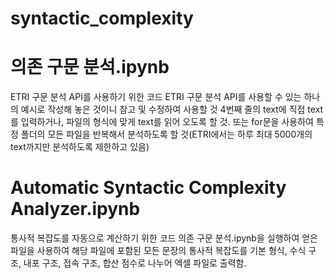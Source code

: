 # syntactic_complexity

# 의존 구문 분석.ipynb
ETRI 구문 분석 API를 사용하기 위한 코드
ETRI 구문 분석 API를 사용할 수 있는 하나의 예시로 작성해 놓은 것이니 참고 및 수정하여 사용할 것
4번째 줄의 text에 직접 text를 입력하거나, 파일의 형식에 맞게 text를 읽어 오도록 할 것.
또는 for문을 사용하여 특정 폴더의 모든 파일을 반복해서 분석하도록 할 것(ETRI에서는 하루 최대 5000개의 text까지만 분석하도록 제한하고 있음)


# Automatic Syntactic Complexity Analyzer.ipynb
통사적 복잡도를 자동으로 계산하기 위한 코드
의존 구문 분석.ipynb을 실행하여 얻은 파일을 사용하여 해당 파일에 포함된 모든 문장의 통사적 복잡도를 기본 형식, 수식 구조, 내포 구조, 접속 구조, 합산 점수로 나누어 엑셀 파일로 출력함.
